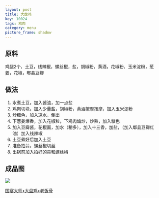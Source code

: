 ```yaml
---
layout: post
title: 大盘鸡
key: 10024
tags: 鸡肉
category: menu
picture_frame: shadow
---
```


## 原料

鸡腿2个，土豆，线辣椒，螺丝椒，盐，胡椒粉，黄酒，花椒粉，玉米淀粉，葱姜，花椒，郫县豆瓣
<!--more-->

## 做法

1. 水煮土豆，加入酱油，加一点盐
2. 鸡肉切块，加入少量盐，胡椒粉，黄酒按摩按摩，加入玉米淀粉
3. 炒糖色，加入凉水，倒出
4. 下葱姜爆香，加入花椒粒，下鸡肉煸炒，炒熟，加入糖色
5. 加入豆瓣酱，花椒面，加水（稍多），加入十三香，加盐，（加入郫县豆瓣红油）加入线辣椒
6.  土豆煮好后加入土豆
7. 准备拍蒜，螺丝椒切丝
8. 出锅前加入拍好的蒜和螺丝椒



## 成品图

![](<https://s3-us-west-1.amazonaws.com/menchi.xyz/%E5%A4%A7%E7%9B%98%E9%B8%A1.jpg>)


[国宴大师•大盘鸡•老饭骨](https://www.youtube.com/watch?v=TyHP0vlzZUI&t)